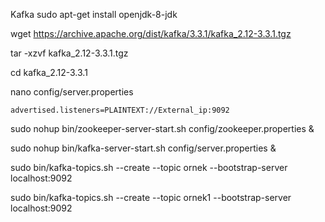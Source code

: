 Kafka
sudo apt-get install openjdk-8-jdk

wget https://archive.apache.org/dist/kafka/3.3.1/kafka_2.12-3.3.1.tgz

tar -xzvf kafka_2.12-3.3.1.tgz

cd kafka_2.12-3.3.1

nano config/server.properties

    advertised.listeners=PLAINTEXT://External_ip:9092



sudo nohup bin/zookeeper-server-start.sh config/zookeeper.properties &

sudo nohup bin/kafka-server-start.sh config/server.properties &

sudo bin/kafka-topics.sh --create --topic ornek --bootstrap-server localhost:9092

sudo bin/kafka-topics.sh --create --topic ornek1 --bootstrap-server localhost:9092
